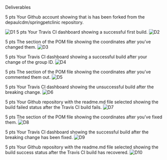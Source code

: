 Deliverables

5 pts Your Github account showing that is has been forked from the depaulcdm/springpetclinic repository.

![D1](Deliverables1.PNG)
5 pts Your Travis CI dashboard showing a successful first build.
![D2](Deliverables2.PNG)

5 pts The section of the POM file showing the coordinates after you’ve changed them.
![D3](Deliverables3-ii.PNG)

5 pts Your Travis CI dashboard showing a successful build after your change of the group
ID.
![D4](Deliverables4.PNG)


5 pts The section of the POM file showing the coordinates after you’ve commented them
out.
![D5](Deliverables5-ii.PNG)


5 pts Your Travis CI dashboard showing the unsuccessful build after the breaking change.
![D6](Deliverables6.PNG)

5 pts Your Github repository with the readme.md file selected showing the build failed
status after the Travis CI build fails.
![D7](Deliverables7.PNG)

5 pts The section of the POM file showing the coordinates after you’ve fixed them.
![D8](Deliverables8.PNG)

5 pts Your Travis CI dashboard showing the successful build after the breaking change has
been fixed.
![D9](Deliverables9.PNG)

5 pts Your Github repository with the readme.md file selected showing the build success
status after the Travis CI build has recovered.
![D10](Deliverables10.PNG)


